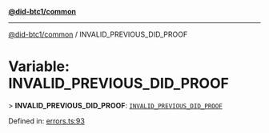 [**@did-btc1/common**](../README.md)

***

[@did-btc1/common](../globals.md) / INVALID\_PREVIOUS\_DID\_PROOF

# Variable: INVALID\_PREVIOUS\_DID\_PROOF

&gt; **INVALID\_PREVIOUS\_DID\_PROOF**: [`INVALID_PREVIOUS_DID_PROOF`](../enumerations/Btc1ErrorCode.md#invalid_previous_did_proof)

Defined in: [errors.ts:93](https://github.com/dcdpr/did-btc1-js/blob/4ab6f9915d95beed9bc633644c9db1539395f512/packages/common/src/errors.ts#L93)

